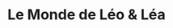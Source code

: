 ---
title: "Le Monde de Léo & Léa"
url: /saint-leonard-de-noblat/le-monde-de-leo-und-lea/
shop: Spielzeug
---